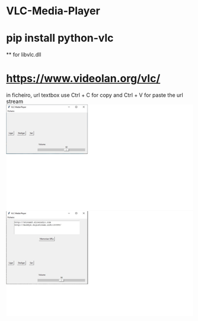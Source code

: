 # VLC-Media-Player

# pip install python-vlc
** for libvlc.dll 
# https://www.videolan.org/vlc/
in ficheiro, url textbox use Ctrl + C for copy and Ctrl + V for paste the url stream
![image](https://github.com/0joseDark/VLC-Media-Player/blob/main/image/player.jpg)
![image](https://github.com/0joseDark/VLC-Media-Player/blob/main/image/player-7.jpg)
